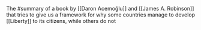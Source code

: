 The #summary of a book by [[Daron Acemoğlu]] and [[James A. Robinson]] that tries to give us a framework for why some countries manage to develop [[Liberty]] to its citizens, while others do not